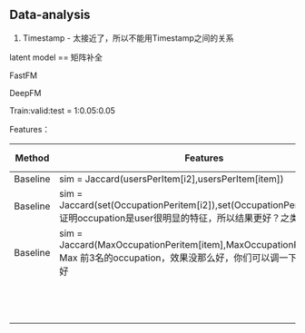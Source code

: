 ## Data-analysis

1. Timestamp - 太接近了，所以不能用Timestamp之间的关系

latent model == 矩阵补全

FastFM

DeepFM

Train:valid:test = 1:0.05:0.05

Features：

| Method   | Features                                                     | Dataset | RMSE-valid | RMSE-test |
| -------- | ------------------------------------------------------------ | ------- | ---------- | --------- |
| Baseline | sim = Jaccard(usersPerItem[i2],usersPerItem[item])           | 1k      | 0.98758    | 0.97086   |
| Baseline | sim = Jaccard(set(OccupationPeritem[i2]),set(OccupationPeritem[item]))    证明occupation是user很明显的特征，所以结果更好？之类的 | 1k      | 0.94402    | 0.92920   |
| Baseline | sim = Jaccard(MaxOccupationPeritem[item],MaxOccupationPeritem[i2])   Max 前3名的occupation，效果没那么好，你们可以调一下，看前几名好 | 1k      | 1.01325    | 1.02156   |
|          |                                                              | 1m      |            |           |
|          |                                                              | 1m      |            |           |
|          |                                                              |         |            |           |
|          |                                                              |         |            |           |
|          |                                                              |         |            |           |
|          |                                                              |         |            |           |